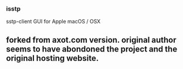 ### isstp
sstp-client GUI for Apple macOS / OSX

## forked from axot.com version. original author seems to have abondoned the project and the original hosting website.
